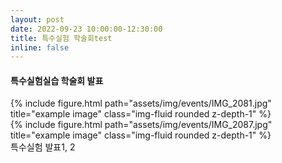 ```yaml
---
layout: post
date: 2022-09-23 10:00:00-12:30:00
title: 특수실험 학술회test
inline: false
---
```

#### 특수실험실습 학술회 발표

<div class="row">
    <div class="col-sm mt-3 mt-md-0">
        {% include figure.html path="assets/img/events/IMG_2081.jpg" title="example image" class="img-fluid rounded z-depth-1" %}
    </div>
    <div class="col-sm mt-3 mt-md-0">
        {% include figure.html path="assets/img/events/IMG_2087.jpg" title="example image" class="img-fluid rounded z-depth-1" %}
    </div>
</div>
<div class="caption">
    특수실험 발표1, 2
</div>